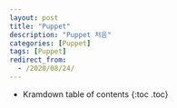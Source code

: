 ```yaml
---
layout: post
title: "Puppet"
description: "Puppet 처음"
categories: [Puppet]
tags: [Puppet]
redirect_from:
  - /2020/08/24/
---
```


* Kramdown table of contents
{:toc .toc}


